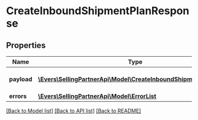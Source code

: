 # CreateInboundShipmentPlanResponse

## Properties
Name | Type | Description | Notes
------------ | ------------- | ------------- | -------------
**payload** | [**\Evers\SellingPartnerApi\Model\CreateInboundShipmentPlanResult**](CreateInboundShipmentPlanResult.md) | The payload for the createInboundShipmentPlan operation. | [optional] 
**errors** | [**\Evers\SellingPartnerApi\Model\ErrorList**](ErrorList.md) |  | [optional] 

[[Back to Model list]](../README.md#documentation-for-models) [[Back to API list]](../README.md#documentation-for-api-endpoints) [[Back to README]](../README.md)



